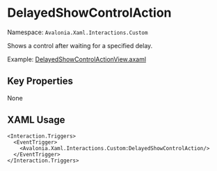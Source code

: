 # DelayedShowControlAction

Namespace: `Avalonia.Xaml.Interactions.Custom`

Shows a control after waiting for a specified delay.

Example: [DelayedShowControlActionView.axaml](samples/BehaviorsTestApplication/Views/Pages/DelayedShowControlActionView.axaml)

## Key Properties
None

## XAML Usage
```xaml
<Interaction.Triggers>
  <EventTrigger>
    <Avalonia.Xaml.Interactions.Custom:DelayedShowControlAction/>
  </EventTrigger>
</Interaction.Triggers>
```
